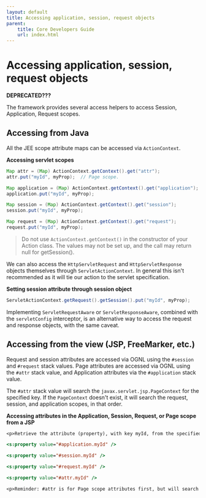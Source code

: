 ```yaml
---
layout: default
title: Accessing application, session, request objects
parent:
    title: Core Developers Guide
    url: index.html
---
```


# Accessing application, session, request objects

**DEPRECATED???**

The framework provides several access helpers to access Session, Application, Request scopes.

## Accessing from Java

All the JEE scope attribute maps can be accessed via `ActionContext`.

**Accessing servlet scopes**

```java
Map attr = (Map) ActionContext.getContext().get("attr");
attr.put("myId", myProp);  // Page scope.

Map application = (Map) ActionContext.getContext().get("application");
application.put("myId", myProp);

Map session = (Map) ActionContext.getContext().get("session");
session.put("myId", myProp);

Map request = (Map) ActionContext.getContext().get("request");
request.put("myId", myProp);
```

> Do not use `ActionContext.getContext()` in the constructor of your Action class. The values may not be set up, and 
> the call may return null for getSession().

We can also access the `HttpServletRequest` and `HttpServletResponse` objects themselves through `ServletActionContext`. 
In general this isn't recommended as it will tie our action to the servlet specification.

**Setting session attribute through session object**

```java
ServletActionContext.getRequest().getSession().put("myId", myProp);
```

Implementing `ServletRequestAware` or `ServletResponseAware`, combined with the `servletConfig` interceptor, 
is an alternative way to access the request and response objects, with the same caveat.

## Accessing from the view (JSP, FreeMarker, etc.)

Request and session attributes are accessed via OGNL using the `#session` and `#request` stack values.
Page attributes are accessed via OGNL using the `#attr` stack value, and Application attributes via
the `#application` stack value.

The `#attr` stack value will search the `javax.servlet.jsp.PageContext` for the specified key. If the `PageContext`
doesn't exist, it will search the request, session, and application scopes, in that order.

**Accessing attributes in the Application, Session, Request, or Page scope from a JSP**

```jsp
<p>Retrieve the attribute (property), with key myId, from the specified scope:</p>

<s:property value="#application.myId" />

<s:property value="#session.myId" />

<s:property value="#request.myId" />

<s:property value="#attr.myId" />

<p>Reminder: #attr is for Page scope attributes first, but will search the remaining scopes, in order, seeking a match.</p>
```
